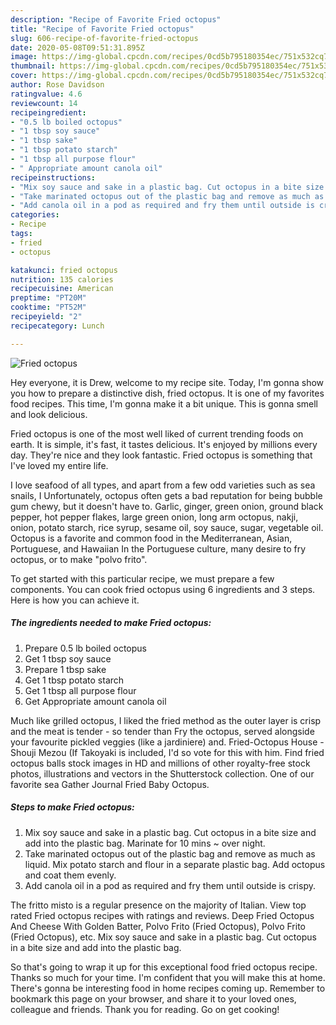 ```yaml
---
description: "Recipe of Favorite Fried octopus"
title: "Recipe of Favorite Fried octopus"
slug: 606-recipe-of-favorite-fried-octopus
date: 2020-05-08T09:51:31.895Z
image: https://img-global.cpcdn.com/recipes/0cd5b795180354ec/751x532cq70/fried-octopus-recipe-main-photo.jpg
thumbnail: https://img-global.cpcdn.com/recipes/0cd5b795180354ec/751x532cq70/fried-octopus-recipe-main-photo.jpg
cover: https://img-global.cpcdn.com/recipes/0cd5b795180354ec/751x532cq70/fried-octopus-recipe-main-photo.jpg
author: Rose Davidson
ratingvalue: 4.6
reviewcount: 14
recipeingredient:
- "0.5 lb boiled octopus"
- "1 tbsp soy sauce"
- "1 tbsp sake"
- "1 tbsp potato starch"
- "1 tbsp all purpose flour"
- " Appropriate amount canola oil"
recipeinstructions:
- "Mix soy sauce and sake in a plastic bag. Cut octopus in a bite size and add into the plastic bag. Marinate for 10 mins ~ over night."
- "Take marinated octopus out of the plastic bag and remove as much as liquid. Mix potato starch and flour in a separate plastic bag. Add octopus and coat them evenly."
- "Add canola oil in a pod as required and fry them until outside is crispy."
categories:
- Recipe
tags:
- fried
- octopus

katakunci: fried octopus 
nutrition: 135 calories
recipecuisine: American
preptime: "PT20M"
cooktime: "PT52M"
recipeyield: "2"
recipecategory: Lunch

---
```



![Fried octopus](https://img-global.cpcdn.com/recipes/0cd5b795180354ec/751x532cq70/fried-octopus-recipe-main-photo.jpg)

Hey everyone, it is Drew, welcome to my recipe site. Today, I'm gonna show you how to prepare a distinctive dish, fried octopus. It is one of my favorites food recipes. This time, I'm gonna make it a bit unique. This is gonna smell and look delicious.

Fried octopus is one of the most well liked of current trending foods on earth. It is simple, it's fast, it tastes delicious. It's enjoyed by millions every day. They're nice and they look fantastic. Fried octopus is something that I've loved my entire life.

I love seafood of all types, and apart from a few odd varieties such as sea snails, I Unfortunately, octopus often gets a bad reputation for being bubble gum chewy, but it doesn&#39;t have to. Garlic, ginger, green onion, ground black pepper, hot pepper flakes, large green onion, long arm octopus, nakji, onion, potato starch, rice syrup, sesame oil, soy sauce, sugar, vegetable oil. Octopus is a favorite and common food in the Mediterranean, Asian, Portuguese, and Hawaiian In the Portuguese culture, many desire to fry octopus, or to make &#34;polvo frito&#34;.


To get started with this particular recipe, we must prepare a few components. You can cook fried octopus using 6 ingredients and 3 steps. Here is how you can achieve it.

<!--inarticleads1-->

##### The ingredients needed to make Fried octopus:

1. Prepare 0.5 lb boiled octopus
1. Get 1 tbsp soy sauce
1. Prepare 1 tbsp sake
1. Get 1 tbsp potato starch
1. Get 1 tbsp all purpose flour
1. Get  Appropriate amount canola oil


Much like grilled octopus, I liked the fried method as the outer layer is crisp and the meat is tender - so tender than Fry the octopus, served alongside your favourite pickled veggies (like a jardiniere) and. Fried-Octopus House - Shouji Mezou (If Takoyaki is included, I&#39;d so vote for this with him. Find fried octopus balls stock images in HD and millions of other royalty-free stock photos, illustrations and vectors in the Shutterstock collection. One of our favorite sea Gather Journal Fried Baby Octopus. 

<!--inarticleads2-->

##### Steps to make Fried octopus:

1. Mix soy sauce and sake in a plastic bag. Cut octopus in a bite size and add into the plastic bag. Marinate for 10 mins ~ over night.
1. Take marinated octopus out of the plastic bag and remove as much as liquid. Mix potato starch and flour in a separate plastic bag. Add octopus and coat them evenly.
1. Add canola oil in a pod as required and fry them until outside is crispy.


The fritto misto is a regular presence on the majority of Italian. View top rated Fried octopus recipes with ratings and reviews. Deep Fried Octopus And Cheese With Golden Batter, Polvo Frito (Fried Octopus), Polvo Frito (Fried Octopus), etc. Mix soy sauce and sake in a plastic bag. Cut octopus in a bite size and add into the plastic bag. 

So that's going to wrap it up for this exceptional food fried octopus recipe. Thanks so much for your time. I'm confident that you will make this at home. There's gonna be interesting food in home recipes coming up. Remember to bookmark this page on your browser, and share it to your loved ones, colleague and friends. Thank you for reading. Go on get cooking!
